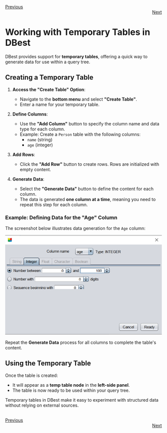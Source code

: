 <div align="left">
    <a href="./07 - working-with-CSV.md">Previous</a>
</div>
<div align="right">
  <a href="./09 - understanding-schemas.md">Next</a>
</div>

# Working with Temporary Tables in DBest

DBest provides support for **temporary tables**, offering a quick way to generate data for use within a query tree.

## Creating a Temporary Table
1. **Access the "Create Table" Option**:
   - Navigate to the **bottom menu** and select **"Create Table"**.
   - Enter a name for your temporary table.

2. **Define Columns**:
   - Use the **"Add Column"** button to specify the column name and data type for each column.
   - Example: Create a `Person` table with the following columns:
     - `name` (string)
     - `age` (integer)

3. **Add Rows**:
   - Click the **"Add Row"** button to create rows. Rows are initialized with empty content.

4. **Generate Data**:
   - Select the **"Generate Data"** button to define the content for each column.
   - The data is generated **one column at a time**, meaning you need to repeat this step for each column.

### Example: Defining Data for the "Age" Column
The screenshot below illustrates data generation for the `Age` column:

![Data Generation Example](assets/images/temp-table.png)

Repeat the **Generate Data** process for all columns to complete the table's content.

## Using the Temporary Table
Once the table is created:
- It will appear as a **temp table node** in the **left-side panel**.
- The table is now ready to be used within your query tree.

Temporary tables in DBest make it easy to experiment with structured data without relying on external sources.

<br>

<div align="left">
    <a href="./07 - working-with-CSV.md">Previous</a>
</div>
<div align="right">
  <a href="./09 - understanding-schemas.md">Next</a>
</div>
